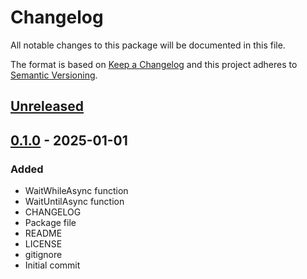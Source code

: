 # Changelog
All notable changes to this package will be documented in this file.

The format is based on [Keep a Changelog](http://keepachangelog.com/en/1.0.0/)
and this project adheres to [Semantic Versioning](http://semver.org/spec/v2.0.0.html).

## [Unreleased]

## [0.1.0] - 2025-01-01
### Added
- WaitWhileAsync function
- WaitUntilAsync function
- CHANGELOG
- Package file
- README
- LICENSE
- gitignore
- Initial commit

[Unreleased]: https://github.com/HyagoOliveira/AwaitableSystem/compare/0.1.0...main
[0.1.0]: https://github.com/HyagoOliveira/AwaitableSystem/tree/0.1.0/